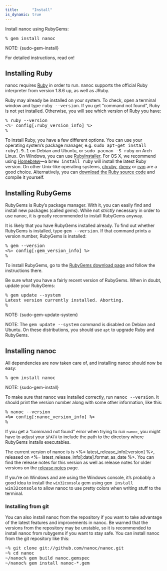 ```yaml
---
title:      "Install"
is_dynamic: true
---
```


Install nanoc using RubyGems:

<pre title="Installing nanoc"><span class="prompt">%</span> <kbd>gem install nanoc</kbd></pre>

NOTE: {sudo-gem-install}

For detailed instructions, read on!

## Installing Ruby

nanoc requires [Ruby](http://ruby-lang.org/) in order to run. nanoc supports the official Ruby interpreter from version 1.8.6 up, as well as JRuby.

Ruby may already be installed on your system. To check, open a terminal window and type <kbd>ruby --version</kbd>. If you get “command not found”, Ruby is not yet installed. Otherwise, you will see which version of Ruby you have:

<pre title="Checking whether Ruby is installed"><span class="prompt">%</span> <kbd>ruby --version</kbd>
<%= config[:ruby_version_info] %>
<span class="prompt">%</span> </pre>

To install Ruby, you have a few different options. You can use your operating system’s package manager, e.g. <kbd>sudo apt-get install ruby1.9.1</kbd> on Debian and Ubuntu, or <kbd>sudo pacman -S ruby</kbd> on Arch Linux. On Windows, you can use [RubyInstaller](http://rubyinstaller.org/). For OS X, we recommend using [Homebrew](http://brew.sh/)—a <kbd>brew install ruby</kbd> will install the latest Ruby version. On other Unix-like operating systems, [chruby](https://github.com/postmodern/chruby), [rbenv](http://rbenv.org/) or [rvm](http://rvm.io/) are a good choice. Alternatively, you can [download the Ruby source code](https://www.ruby-lang.org/en/downloads/) and compile it yourself.

## Installing RubyGems

RubyGems is Ruby’s package manager. With it, you can easily find and install new packages (called _gems_). While not _strictly_ necessary in order to use nanoc, it is greatly recommended to install RubyGems anyway.

It is likely that you have RubyGems installed already. To find out whether RubyGems is installed, type <kbd>gem --version</kbd>. If that command prints a version number, RubyGems is installed:

<pre title="Checking whether RubyGems is installed"><span class="prompt">%</span> <kbd>gem --version</kbd>
<%= config[:gem_version_info] %>
<span class="prompt">%</span> </pre>

To install RubyGems, go to the [RubyGems download page](http://rubygems.org/pages/download) and follow the instructions there.

Be sure what you have a fairly recent version of RubyGems. When in doubt, update your RubyGems:

<pre title="Updating RubyGems"><span class="prompt">%</span> <kbd>gem update --system</kbd>
Latest version currently installed. Aborting.
<span class="prompt">%</span> </pre>

NOTE: {sudo-gem-update-system}

NOTE: The <kbd>gem update --system</kbd> command is disabled on Debian and Ubuntu. On these distributions, you should use <code>apt</code> to upgrade Ruby and RubyGems.

## Installing nanoc

All dependencies are now taken care of, and installing nanoc should now be easy:

<pre title="Installing nanoc"><span class="prompt">%</span> <kbd>gem install nanoc</kbd></pre>

NOTE: {sudo-gem-install}

To make sure that nanoc was installed correctly, run <kbd>nanoc --version</kbd>. It should print the version number along with some other information, like this:

<pre title="Checking whether nanoc is correctly installed"><span class="prompt">%</span> <kbd>nanoc --version</kbd>
<%= config[:nanoc_version_info] %>
<span class="prompt">%</span> </pre>

If you get a “command not found” error when trying to run `nanoc`, you might have to adjust your `$PATH` to include the path to the directory where RubyGems installs executables.

The current version of nanoc is is <%= latest_release_info[:version] %>, released on <%= latest_release_info[:date].format_as_date %>. You can find the release notes for this version as well as release notes for older versions on the [release notes](/release-notes/) page.

If you’re on Windows and are using the Windows console, it’s probably a good idea to install the `win32console` gem using <kbd>gem install win32console</kbd> to allow nanoc to use pretty colors when writing stuff to the terminal.

### Installing from git

You can also install nanoc from the repository if you want to take advantage of the latest features and improvements in nanoc. Be warned that the versions from the repository may be unstable, so it is recommended to install nanoc from rubygems if you want to stay safe. You can install nanoc from the git repository like this:

<pre title="Installing nanoc from the git repository"><span class="prompt">~%</span> <kbd>git clone git://github.com/nanoc/nanoc.git</kbd>
<span class="prompt">~%</span> <kbd>cd nanoc</kbd>
<span class="prompt">~/nanoc%</span> <kbd>gem build nanoc.gemspec</kbd>
<span class="prompt">~/nanoc%</span> <kbd>gem install nanoc-*.gem</kbd></pre>
